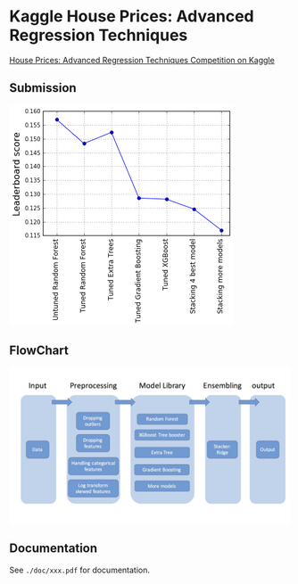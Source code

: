 # Kaggle House Prices: Advanced Regression Techniques
[House Prices: Advanced Regression Techniques
Competition on Kaggle](https://www.kaggle.com/c/house-prices-advanced-regression-techniques)

## Submission

<img src="/doc/fig/score_with_different_approaches.png">

## FlowChart

<img src="/doc/fig/flowchart.jpg" align="center" width="900px"/>

## Documentation

See `./doc/xxx.pdf` for documentation.
